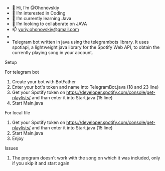 - 👋 Hi, I’m @Ohonovskiy
- 👀 I’m interested in Coding
- 🌱 I’m currently learning Java
- 💞️ I’m looking to collaborate on JAVA
- 📫 yuriy.ohonovskiy@gmail.com
- 
- Telegram bot written in java using the telegrambots library. It uses spotiapi, a lightweight java library for the Spotify Web API, to obtain the currently playing song in your account.

Setup

For telegram bot
1. Create your bot with BotFather
2. Enter your bot's token and name into TelegramBot.java (18 and 23 line)
3. Get your Spotify token on https://developer.spotify.com/console/get-playlists/ and than enter it into Start.java (15 line)
4. Start Main.java

For local file
1. Get your Spotify token on https://developer.spotify.com/console/get-playlists/ and than enter it into Start.java (15 line)
2. Start Main.java
3. Enjoy

Issues
1. The program doesn't work with the song on which it was included, only if you skip it and start again
<!---
Ohonovskiy/Ohonovskiy is a ✨ special ✨ repository because its `README.md` (this file) appears on your GitHub profile.
You can click the Preview link to take a look at your changes.
--->

